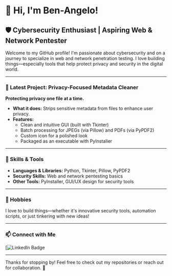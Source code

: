 # 👋 Hi, I'm Ben-Angelo!

## 🛡️ Cybersecurity Enthusiast | Aspiring Web & Network Pentester

Welcome to my GitHub profile! I'm passionate about cybersecurity and on a journey to specialize in web and network penetration testing. I love building things—especially tools that help protect privacy and security in the digital world.

---

### 🚀 Latest Project: Privacy-Focused Metadata Cleaner

**Protecting privacy one file at a time.**

- **What it does:** Strips sensitive metadata from files to enhance user privacy.
- **Features:**
  - Clean and intuitive GUI (built with Tkinter)
  - Batch processing for JPEGs (via Pillow) and PDFs (via PyPDF2)
  - Custom icon for a polished look
  - Packaged as an executable with PyInstaller

---

### 🧰 Skills & Tools

- **Languages & Libraries:** Python, Tkinter, Pillow, PyPDF2
- **Security Skills:** Web and network pentesting basics
- **Other Tools:** PyInstaller, GUI/UX design for security tools

---

### 🌱 Hobbies

I love to build things—whether it's innovative security tools, automation scripts, or just tinkering with new ideas!

---

### 📫 Connect with Me

[![LinkedIn Badge](www.linkedin.com/in/benjamin-omoregie-1a0a092a1)

---

Thanks for stopping by! Feel free to check out my repositories or reach out for collaboration. 🚀
